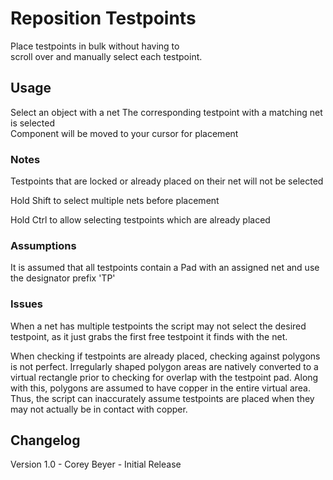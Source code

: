 # Reposition Testpoints
Place testpoints in bulk without having to    
scroll over and manually select each testpoint.       

## Usage
Select an object with a net
The corresponding testpoint with a matching net is selected  
Component will be moved to your cursor for placement 

### Notes      
Testpoints that are locked or already placed on their net will not be selected    

Hold Shift to select multiple nets before placement

Hold Ctrl to allow selecting testpoints which are already placed

### Assumptions
It is assumed that all testpoints contain a Pad with an assigned net
and use the designator prefix 'TP'

### Issues
When a net has multiple testpoints the script may not select the desired 
testpoint, as it just grabs the first free testpoint it finds with the net.

When checking if testpoints are already placed, checking against polygons is not perfect. 
Irregularly shaped polygon areas are natively converted to a virtual rectangle prior 
to checking for overlap with the testpoint pad. Along with this, polygons are assumed
to have copper in the entire virtual area. Thus, the script can inaccurately assume
testpoints are placed when they may not actually be in contact with copper.

## Changelog
Version 1.0 - Corey Beyer - Initial Release
